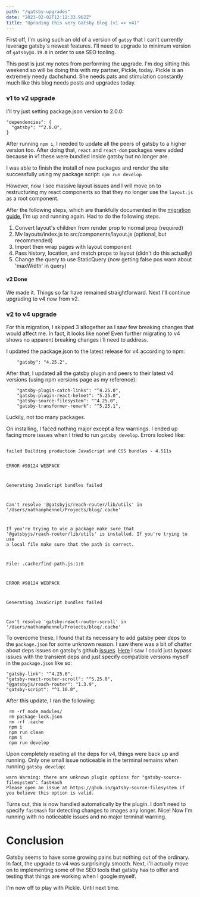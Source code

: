 ```yaml
---
path: "/gatsby-upgrades"
date: "2023-02-02T12:12:33.962Z"
title: "Uprading this very Gatsby blog (v1 => v4)"
---
```


First off, I'm using such an old of a version of `gatsy` that I can't currently leverage gatsby's newest features. I'll need to upgrade to minimum version of `gatsby@4.19.0` in order to use SEO tooling.

This post is just my notes from performing the upgrade. I'm dog sitting this weekend so will be doing this with my partner, Pickle, today. Pickle is an extremely needy dachshund. She needs pats and stimulation constantly much like this blog needs posts and upgrades today.

### v1 to v2 upgrade
I'll try just setting package.json version to 2.0.0:
```
"dependencies": {
  "gatsby": "^2.0.0",
}
```

After running `npm i`, I needed to update all the peers of gatsby to a higher version too. After doing that, `react` and `react-dom` packages were added because in v1 these were bundled inside gatsby but no longer are.

I was able to finish the install of new packages and render the site successfully using my package script: `npm run develop`

However, now I see massive layout issues and I will move on to restructuring my react components so that they no longer use the `layout.js` as a root component.

After the following steps, which are thankfully documented in the  <a target="_blank" href="https://www.gatsbyjs.com/docs/reference/release-notes/migrating-from-v1-to-v2/">migration guide</a>, I'm up and running again. Had to do the following steps.

  1. Convert layout's children from render prop to normal prop (required)
  2. Mv layouts/index.js to src/components/layout.js (optional, but recommended)
  3. Import then wrap pages with layout component
  4. Pass history, location, and match props to layout (didn't do this actually)
  5. Change the query to use StaticQuery (now getting false pos warn about 'maxWidth' in query)

#### v2 Done
We made it. Things so far have remained straightforward. Next I'll continue upgrading to v4 now from v2.

### v2 to v4 upgrade
For this migration, I skipped 3 altogether as I saw few breaking changes that would affect me. In fact, it looks like none! Even further migrating to v4 shows no apparent breaking changes i'll need to address.

I updated the package.json to the latest release for v4 according to npm:
```
    "gatsby": "4.25.2",
```

After that, I updated all the gatsby plugin and peers to their latest v4 versions (using npm versions page as my reference):
```
    "gatsby-plugin-catch-links": "^4.25.0",
    "gatsby-plugin-react-helmet": "5.25.0",
    "gatsby-source-filesystem": "^4.25.0",
    "gatsby-transformer-remark": "^5.25.1",
```
Luckily, not too many packages.

On installing, I faced nothing major except a few warnings. I ended up facing more issues when I tried to run `gatsby develop`. Errors looked like:
<div style="max-height:500px; overflow-y: scroll; overflow-x: visible">
  <code>
failed Building production JavaScript and CSS bundles - 4.511s

ERROR #98124  WEBPACK

Generating JavaScript bundles failed

Can't resolve '@gatsbyjs/reach-router/lib/utils' in '/Users/nathanphennel/Projects/blog/.cache'

If you're trying to use a package make sure that '@gatsbyjs/reach-router/lib/utils' is installed. If you're trying to use a local
file make sure that the path is correct.

File: .cache/find-path.js:1:0


ERROR #98124  WEBPACK

Generating JavaScript bundles failed

Can't resolve 'gatsby-react-router-scroll' in '/Users/nathanphennel/Projects/blog/.cache'

If you're trying to use a package make sure that 'gatsby-react-router-scroll' is installed. If you're trying to use a local file
make sure that the path is correct.

File: .cache/gatsby-browser-entry.js:1:504


ERROR #98124  WEBPACK

Generating JavaScript bundles failed

Can't resolve 'gatsby-link' in '/Users/nathanphennel/Projects/blog/.cache'

If you're trying to use a package make sure that 'gatsby-link' is installed. If you're trying to use a local file make sure that
the path is correct.

File: .cache/gatsby-browser-entry.js:1:565


ERROR #98124  WEBPACK

Generating JavaScript bundles failed

Can't resolve 'gatsby-script' in '/Users/nathanphennel/Projects/blog/.cache'

If you're trying to use a package make sure that 'gatsby-script' is installed. If you're trying to use a local file make sure that
the path is correct.

File: .cache/gatsby-browser-entry.js:1:784


ERROR #98124  WEBPACK

Generating JavaScript bundles failed

Can't resolve '@gatsbyjs/reach-router' in '/Users/nathanphennel/Projects/blog/.cache/head'

If you're trying to use a package make sure that '@gatsbyjs/reach-router' is installed. If you're trying to use a local file make
sure that the path is correct.

File: .cache/head/head-export-handler-for-browser.js:1:1158


ERROR #98124  WEBPACK

Generating JavaScript bundles failed

Can't resolve '@gatsbyjs/reach-router' in '/Users/nathanphennel/Projects/blog/.cache'

If you're trying to use a package make sure that '@gatsbyjs/reach-router' is installed. If you're trying to use a local file make
sure that the path is correct.

File: .cache/navigation.js:1:332


ERROR #98124  WEBPACK

Generating JavaScript bundles failed

Can't resolve '@gatsbyjs/reach-router/lib/history' in '/Users/nathanphennel/Projects/blog/.cache'

If you're trying to use a package make sure that '@gatsbyjs/reach-router/lib/history' is installed. If you're trying to use a
local file make sure that the path is correct.

File: .cache/navigation.js:1:394


ERROR #98124  WEBPACK

Generating JavaScript bundles failed

Can't resolve 'gatsby-link' in '/Users/nathanphennel/Projects/blog/.cache'

If you're trying to use a package make sure that 'gatsby-link' is installed. If you're trying to use a local file make sure that
the path is correct.

File: .cache/navigation.js:1:456


ERROR #98124  WEBPACK

Generating JavaScript bundles failed

Can't resolve '@gatsbyjs/reach-router' in '/Users/nathanphennel/Projects/blog/.cache'

If you're trying to use a package make sure that '@gatsbyjs/reach-router' is installed. If you're trying to use a local file make
sure that the path is correct.

File: .cache/production-app.js:1:153


ERROR #98124  WEBPACK

Generating JavaScript bundles failed

Can't resolve 'gatsby-react-router-scroll' in '/Users/nathanphennel/Projects/blog/.cache'

If you're trying to use a package make sure that 'gatsby-react-router-scroll' is installed. If you're trying to use a local file
make sure that the path is correct.

File: .cache/production-app.js:1:226
  </code>
</div>

To overcome these, I found that its necessary to add gatsby peer deps to the `package.json` for some unknown reason. I saw there was a bit of chatter about deps issues on gatsby's github <a target="_blank" href="https://github.com/gatsbyjs/gatsby/discussions/35313">issues</a>. <a target="_blank" href="https://github.com/gatsbyjs/gatsby/issues/25708">Here</a> I saw I could just bypass issues with the transient deps and just specify compatible versions myself in the `package.json` like so:

```
"gatsby-link": "^4.25.0",
"gatsby-react-router-scroll": "^5.25.0",
"@gatsbyjs/reach-router": "1.3.9",
"gatsby-script": "^1.10.0",
```

After this update, I ran the following:
```
 rm -rf node_modules/
 rm package-lock.json
 rm -rf .cache
 npm i
 npm run clean
 npm i
 npm run develop
```

Upon completely reseting all the deps for v4, things were back up and running. Only one small issue noticeable in the terminal remains when running `gatsby develop`:
```
warn Warning: there are unknown plugin options for "gatsby-source-filesystem": fastHash
Please open an issue at https://ghub.io/gatsby-source-filesystem if you believe this option is valid.
```

Turns out, this is now handled automatically by the plugin. I don't need to specify `fastHash` for detecting changes to images any longer. Nice! Now I'm running with no noticeable issues and no major terminal warning.

# Conclusion
Gatsby seems to have some growing pains but nothing out of the ordinary. In fact, the upgrade to v4 was surprisingly smooth. Next, i'll actually move on to implementing some of the SEO tools that gatsby has to offer and testing that things are working when I google myself.

I'm now off to play with Pickle. Until next time.
